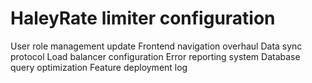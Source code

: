# HaleyRate limiter configuration
User role management update
Frontend navigation overhaul
Data sync protocol
Load balancer configuration
Error reporting system
Database query optimization
Feature deployment log

